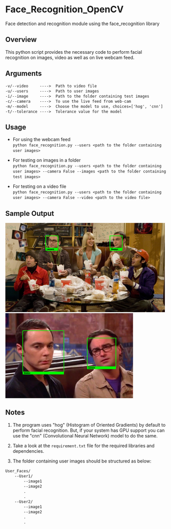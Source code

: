 # Face_Recognition_OpenCV
Face detection and recognition module using the face_recognition library

## Overview

This python script provides the necessary code to perform facial recognition on images, video as well as on live webcam feed.

## Arguments
```
-v/--video     ---->  Path to video file  
-u/--users     ---->  Path to user images  
-i/--image     ---->  Path to the folder containing test images  
-c/--camera    ---->  To use the live feed from web-cam  
-m/--model     ---->  Choose the model to use, choices=['hog', 'cnn']
-t/--tolerance ---->  Tolerance value for the model
```

## Usage

* For using the webcam feed  
`python face_recognition.py --users <path to the folder containing user images>`

* For testing on images in a folder  
`python face_recognition.py --users <path to the folder containing user images> --camera False --images <path to the folder containing test images>`

* For testing on a video file  
`python face_recognition.py --users <path to the folder containing user images> --camera False --video <path to the video file>`


## Sample Output

<img src ='sample_output/output_1.png' width = 500>          <img src ='sample_output/output_2.png' width = 400>

## Notes

1. The program uses "hog" (Histogram of Oriented Gradients) by default to perform facial recognition.
But, if your system has GPU support you can use the "cnn" (Convolutional Neural Network) model to do the same.

2. Take a look at the `requirement.txt` file for the required libraries and dependencies.

3. The folder containing user images should be structured as below:

```
User_Faces/
    --User1/
        --image1
        --image2
        .
        .
    --User2/
        --image1
        --image2
        .
        .
```
